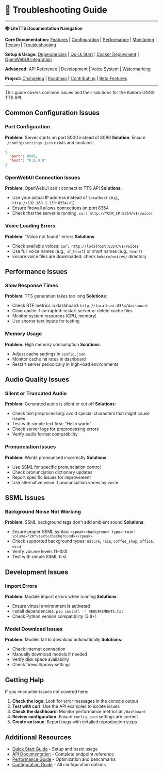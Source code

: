 # 🔧 Troubleshooting Guide

---
**📚 LiteTTS Documentation Navigation**

**Core Documentation:** [Features](FEATURES.md) | [Configuration](CONFIGURATION.md) | [Performance](PERFORMANCE.md) | [Monitoring](MONITORING.md) | [Testing](TESTING.md) | [Troubleshooting](TROUBLESHOOTING.md)

**Setup & Usage:** [Dependencies](DEPENDENCIES.md) | [Quick Start](usage/QUICK_START_COMMANDS.md) | [Docker Deployment](usage/DOCKER-DEPLOYMENT.md) | [OpenWebUI Integration](usage/OPENWEBUI-INTEGRATION.md)

**Advanced:** [API Reference](api/API_REFERENCE.md) | [Development](development/README.md) | [Voice System](voices/README.md) | [Watermarking](WATERMARKING.md)

**Project:** [Changelog](CHANGELOG.md) | [Roadmap](ROADMAP.md) | [Contributing](CONTRIBUTIONS.md) | [Beta Features](BETA_FEATURES.md)

---

This guide covers common issues and their solutions for the Kokoro ONNX TTS API.

## Common Configuration Issues

### Port Configuration
**Problem**: Server starts on port 8000 instead of 8080
**Solution**: Ensure `./config/settings.json` exists and contains:
```json
{
  "port": 8080,
  "host": "0.0.0.0"
}
```

### OpenWebUI Connection Issues
**Problem**: OpenWebUI can't connect to TTS API
**Solutions**:
- Use your actual IP address instead of `localhost` (e.g., `http://192.168.1.139:8354/v1`)
- Ensure firewall allows connections on port 8354
- Check that the server is running: `curl http://YOUR_IP:8354/v1/voices`

### Voice Loading Errors
**Problem**: "Voice not found" errors
**Solutions**:
- Check available voices: `curl http://localhost:8354/v1/voices`
- Use full voice names (e.g., `af_heart`) or short names (e.g., `heart`)
- Ensure voice files are downloaded: check `kokoro/voices/` directory

## Performance Issues

### Slow Response Times
**Problem**: TTS generation takes too long
**Solutions**:
- Check RTF metrics in dashboard: `http://localhost:8354/dashboard`
- Clear cache if corrupted: restart server or delete cache files
- Monitor system resources (CPU, memory)
- Use shorter text inputs for testing

### Memory Usage
**Problem**: High memory consumption
**Solutions**:
- Adjust cache settings in `config.json`
- Monitor cache hit rates in dashboard
- Restart server periodically in high-load environments

## Audio Quality Issues

### Silent or Truncated Audio
**Problem**: Generated audio is silent or cut off
**Solutions**:
- Check text preprocessing: avoid special characters that might cause issues
- Test with simple text first: "Hello world"
- Check server logs for preprocessing errors
- Verify audio format compatibility

### Pronunciation Issues
**Problem**: Words pronounced incorrectly
**Solutions**:
- Use SSML for specific pronunciation control
- Check pronunciation dictionary updates
- Report specific issues for improvement
- Use alternative voice if pronunciation varies by voice

## SSML Issues

### Background Noise Not Working
**Problem**: SSML background tags don't add ambient sound
**Solutions**:
- Ensure proper SSML syntax: `<speak><background type="rain" volume="20">text</background></speak>`
- Check supported background types: `nature`, `rain`, `coffee_shop`, `office`, `wind`
- Verify volume levels (1-100)
- Test with simple SSML first

## Development Issues

### Import Errors
**Problem**: Module import errors when running
**Solutions**:
- Ensure virtual environment is activated
- Install dependencies: `pip install -r REQUIREMENTS.txt`
- Check Python version compatibility (3.8+)

### Model Download Issues
**Problem**: Models fail to download automatically
**Solutions**:
- Check internet connection
- Manually download models if needed
- Verify disk space availability
- Check firewall/proxy settings

## Getting Help

If you encounter issues not covered here:

1. **Check the logs**: Look for error messages in the console output
2. **Test with curl**: Use the API examples to isolate issues
3. **Check the dashboard**: Monitor performance metrics at `/dashboard`
4. **Review configuration**: Ensure `config.json` settings are correct
5. **Create an issue**: Report bugs with detailed reproduction steps

## Additional Resources

- [Quick Start Guide](QUICK_START_COMMANDS.md) - Setup and basic usage
- [API Documentation](FEATURES.md) - Complete endpoint reference
- [Performance Guide](performance.md) - Optimization and benchmarks
- [Configuration Guide](../config.json) - All configuration options
